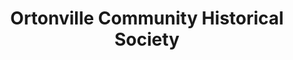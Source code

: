 ---
layout: repo
title: "Ortonville Community Historical Society"
id: 4197
permalink: repos/4197/
---